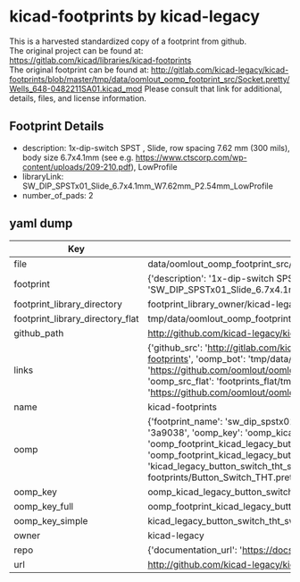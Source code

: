 # kicad-footprints by kicad-legacy  
This is a harvested standardized copy of a footprint from github.  
The original project can be found at:  
https://gitlab.com/kicad/libraries/kicad-footprints  
The original footprint can be found at:
http://gitlab.com/kicad-legacy/kicad-footprints/blob/master/tmp/data/oomlout_oomp_footprint_src/Socket.pretty/Wells_648-0482211SA01.kicad_mod
Please consult that link for additional, details, files, and license information.  
## Footprint Details
* description: 1x-dip-switch SPST , Slide, row spacing 7.62 mm (300 mils), body size 6.7x4.1mm (see e.g. https://www.ctscorp.com/wp-content/uploads/209-210.pdf), LowProfile  
* libraryLink: SW_DIP_SPSTx01_Slide_6.7x4.1mm_W7.62mm_P2.54mm_LowProfile  
* number_of_pads: 2  
## yaml dump  
| Key | Value |  
| --- | --- |  
| file | data/oomlout_oomp_footprint_src/kicad-footprints/Button_Switch_THT.pretty/SW_DIP_SPSTx01_Slide_6.7x4.1mm_W7.62mm_P2.54mm_LowProfile.kicad_mod |  
| footprint | {'description': '1x-dip-switch SPST , Slide, row spacing 7.62 mm (300 mils), body size 6.7x4.1mm (see e.g. https://www.ctscorp.com/wp-content/uploads/209-210.pdf), LowProfile', 'libraryLink': 'SW_DIP_SPSTx01_Slide_6.7x4.1mm_W7.62mm_P2.54mm_LowProfile', 'number_of_pads': 2} |  
| footprint_library_directory | footprint_library_owner/kicad-legacy_kicad-footprints |  
| footprint_library_directory_flat | tmp/data/oomlout_oomp_footprint_src/footprints_flat/kicad_legacy_button_switch_tht_sw_dip_spstx01_slide_6_7x4_1mm_w7_62mm_p2_54mm_lowprofile/working |  
| github_path | http://github.com/kicad-legacy/kicad-footprints/blob/master/tmp/data/oomlout_oomp_footprint_src/Button_Switch_THT.pretty/SW_DIP_SPSTx01_Slide_6.7x4.1mm_W7.62mm_P2.54mm_LowProfile.kicad_mod |  
| links | {'github_src': 'http://gitlab.com/kicad-legacy/kicad-footprints/blob/master/tmp/data/oomlout_oomp_footprint_src/Socket.pretty/Wells_648-0482211SA01.kicad_mod', 'github_src_repo': 'https://gitlab.com/kicad/libraries/kicad-footprints', 'oomp_bot': 'tmp/data/oomlout_oomp_footprint_src/footprints/kicad_legacy_button_switch_tht_sw_dip_spstx01_slide_6_7x4_1mm_w7_62mm_p2_54mm_lowprofile/working', 'oomp_bot_github': 'https://github.com/oomlout/oomlout_oomp_footprint_bot/tree/main/tmp/data/oomlout_oomp_footprint_src/footprints/kicad_legacy_button_switch_tht_sw_dip_spstx01_slide_6_7x4_1mm_w7_62mm_p2_54mm_lowprofile/working', 'oomp_src_flat': 'footprints_flat/tmp/data/oomlout_oomp_footprint_src/footprints_flat/kicad_legacy_button_switch_tht_sw_dip_spstx01_slide_6_7x4_1mm_w7_62mm_p2_54mm_lowprofile/working', 'oomp_src_flat_github': 'https://github.com/oomlout/oomlout_oomp_footprint_src/tree/main/tmp/data/oomlout_oomp_footprint_src/footprints_flat/kicad_legacy_button_switch_tht_sw_dip_spstx01_slide_6_7x4_1mm_w7_62mm_p2_54mm_lowprofile/working'} |  
| name | kicad-footprints |  
| oomp | {'footprint_name': 'sw_dip_spstx01_slide_6_7x4_1mm_w7_62mm_p2_54mm_lowprofile', 'library_name': 'button_switch_tht', 'md5': '3a90387e3f254863f905b4720d880bef', 'md5_10': '3a90387e3f', 'md5_5': '3a903', 'md5_6': '3a9038', 'oomp_key': 'oomp_kicad_legacy_button_switch_tht_sw_dip_spstx01_slide_6_7x4_1mm_w7_62mm_p2_54mm_lowprofile', 'oomp_key_extra': 'oomp_footprint_kicad_legacy_button_switch_tht_sw_dip_spstx01_slide_6_7x4_1mm_w7_62mm_p2_54mm_lowprofile', 'oomp_key_full': 'oomp_footprint_kicad_legacy_button_switch_tht_sw_dip_spstx01_slide_6_7x4_1mm_w7_62mm_p2_54mm_lowprofile_3a9038', 'oomp_key_simple': 'kicad_legacy_button_switch_tht_sw_dip_spstx01_slide_6_7x4_1mm_w7_62mm_p2_54mm_lowprofile', 'original_filename': 'data/oomlout_oomp_footprint_src/kicad-footprints/Button_Switch_THT.pretty/SW_DIP_SPSTx01_Slide_6.7x4.1mm_W7.62mm_P2.54mm_LowProfile.kicad_mod', 'owner_name': 'kicad_legacy'} |  
| oomp_key | oomp_kicad_legacy_button_switch_tht_sw_dip_spstx01_slide_6_7x4_1mm_w7_62mm_p2_54mm_lowprofile |  
| oomp_key_full | oomp_footprint_kicad_legacy_button_switch_tht_sw_dip_spstx01_slide_6_7x4_1mm_w7_62mm_p2_54mm_lowprofile |  
| oomp_key_simple | kicad_legacy_button_switch_tht_sw_dip_spstx01_slide_6_7x4_1mm_w7_62mm_p2_54mm_lowprofile |  
| owner | kicad-legacy |  
| repo | {'documentation_url': 'https://docs.github.com/rest/repos/repos#get-a-repository', 'message': 'Not Found'} |  
| url | http://github.com/kicad-legacy/kicad-footprints |  

